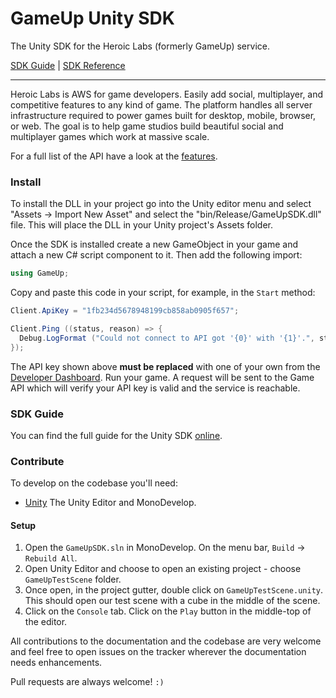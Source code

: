 GameUp Unity SDK
================

The Unity SDK for the Heroic Labs (formerly GameUp) service.

[SDK Guide](https://heroiclabs.com/docs/guide/unity/) | [SDK Reference](http://gameup-io.github.io/gameup-unity-sdk/annotated.html)

---

Heroic Labs is AWS for game developers. Easily add social, multiplayer, and competitive features to any kind of game. The platform handles all server infrastructure required to power games built for desktop, mobile, browser, or web. The goal is to help game studios build beautiful social and multiplayer games which work at massive scale.

For a full list of the API have a look at the [features](https://heroiclabs.com/features).

### Install

To install the DLL in your project go into the Unity editor menu and select "Assets -> Import New Asset" and select the "bin/Release/GameUpSDK.dll" file. This will place the DLL in your Unity project's Assets folder.

Once the SDK is installed create a new GameObject in your game and attach a new C# script component to it. Then add the following import:

```csharp
using GameUp;
```

Copy and paste this code in your script, for example, in the `Start` method:

```csharp
Client.ApiKey = "1fb234d5678948199cb858ab0905f657";

Client.Ping ((status, reason) => {
  Debug.LogFormat ("Could not connect to API got '{0}' with '{1}'.", status, reason);
});
```

The API key shown above __must be replaced__ with one of your own from the [Developer Dashboard](https://dashboard.heroiclabs.com/). Run your game. A request will be sent to the Game API which will verify your API key is valid and the service is reachable.

### SDK Guide

You can find the full guide for the Unity SDK [online](https://heroiclabs.com/docs/guide/unity/).

### Contribute

To develop on the codebase you'll need:

* [Unity](https://unity3d.com/get-unity) The Unity Editor and MonoDevelop.

#### Setup

1. Open the `GameUpSDK.sln` in MonoDevelop. On the menu bar, `Build` -> `Rebuild All`.
2. Open Unity Editor and choose to open an existing project - choose `GameUpTestScene` folder.
3. Once open, in the project gutter, double click on `GameUpTestScene.unity`. This should open our test scene with a cube in the middle of the scene.
4. Click on the `Console` tab. Click on the `Play` button in the middle-top of the editor.

All contributions to the documentation and the codebase are very welcome and feel free to open issues on the tracker wherever the documentation needs enhancements.

Pull requests are always welcome! `:)`
